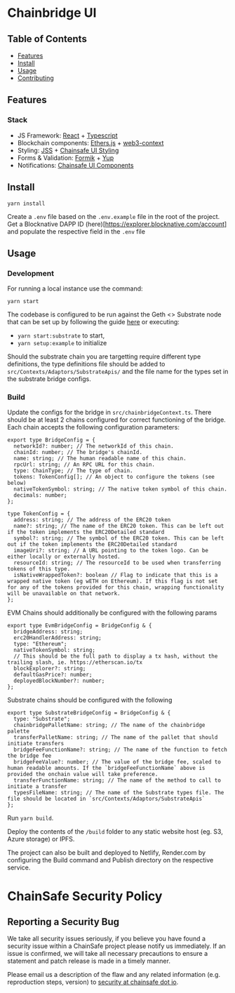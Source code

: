 # Chainbridge UI

## Table of Contents

- [Features](#features)
- [Install](#install)
- [Usage](#usage)
- [Contributing](#contributing)
<!-- - [License](#license) -->

## Features

### Stack

- JS Framework: [React](https://github.com/facebook/react) + [Typescript](https://github.com/microsoft/TypeScript)
- Blockchain components: [Ethers.js](https://github.com/ethers-io/ethers.js/) + [web3-context](https://github.com/chainsafe/web3-context)
- Styling: [JSS](https://cssinjs.org/?v=v10.0.3) + [Chainsafe UI Styling](https://npmjs.com/packages/@chainsafe/common-theme/)
- Forms & Validation: [Formik](https://jaredpalmer.com/formik) + [Yup](https://github.com/jquense/yup)
- Notifications: [Chainsafe UI Components](https://npmjs.com/packages/@chainsafe/common-components/)

## Install

```
yarn install
```

Create a `.env` file based on the `.env.example` file in the root of the project.
Get a Blocknative DAPP ID (here)[https://explorer.blocknative.com/account] and populate the respective field in the `.env` file

## Usage

### Development

For running a local instance use the command:

```
yarn start
```

The codebase is configured to be run against the Geth <> Substrate node that can be set up by following the guide [here](https://chainbridge.chainsafe.io/local/) or executing:

- `yarn start:substrate` to start,
- `yarn setup:example` to initialize

Should the substrate chain you are targetting require different type definitions, the type definitions file should be added to `src/Contexts/Adaptors/SubstrateApis/` and the file name for the types set in the substrate bridge configs.

### Build

Update the configs for the bridge in `src/chainbridgeContext.ts`. There should be at least 2 chains configured for correct functioning of the bridge. Each chain accepts the following configuration parameters:

```
export type BridgeConfig = {
  networkId?: number; // The networkId of this chain.
  chainId: number; // The bridge's chainId.
  name: string; // The human readable name of this chain.
  rpcUrl: string; // An RPC URL for this chain.
  type: ChainType; // The type of chain.
  tokens: TokenConfig[]; // An object to configure the tokens (see below)
  nativeTokenSymbol: string; // The native token symbol of this chain.
  decimals: number;
};
```

```
type TokenConfig = {
  address: string; // The address of the ERC20 token
  name?: string; // The name of the ERC20 token. This can be left out if the token implements the ERC20Detailed standard
  symbol?: string; // The symbol of the ERC20 token. This can be left out if the token implements the ERC20Detailed standard
  imageUri?: string; // A URL pointing to the token logo. Can be either locally or externally hosted.
  resourceId: string; // The resourceId to be used when transferring tokens of this type.
  isNativeWrappedToken?: boolean // Flag to indicate that this is a wrapped native token (eg wETH on Ethereum). If this flag is not set for any of the tokens provided for this chain, wrapping functionality will be unavailable on that network.
};
```

EVM Chains should additionally be configured with the following params

```
export type EvmBridgeConfig = BridgeConfig & {
  bridgeAddress: string;
  erc20HandlerAddress: string;
  type: "Ethereum";
  nativeTokenSymbol: string;
  // This should be the full path to display a tx hash, without the trailing slash, ie. https://etherscan.io/tx
  blockExplorer?: string;
  defaultGasPrice?: number;
  deployedBlockNumber?: number;
};
```

Substrate chains should be configured with the following

```
export type SubstrateBridgeConfig = BridgeConfig & {
  type: "Substrate";
  chainbridgePalletName: string; // The name of the chainbridge palette
  transferPalletName: string; // The name of the pallet that should initiate transfers
  bridgeFeeFunctionName?: string; // The name of the function to fetch the bridge fee
  bridgeFeeValue?: number; // The value of the bridge fee, scaled to human readable amounts. If the `bridgeFeeFunctionName` above is provided the onchain value will take preference.
  transferFunctionName: string; // The name of the method to call to initiate a transfer
  typesFileName: string; // The name of the Substrate types file. The file should be located in `src/Contexts/Adaptors/SubstrateApis`
};
```

Run `yarn build`.

Deploy the contents of the `/build` folder to any static website host (eg. S3, Azure storage) or IPFS.

The project can also be built and deployed to Netlify, Render.com by configuring the Build command and Publish directory on the respective service.

# ChainSafe Security Policy

## Reporting a Security Bug

We take all security issues seriously, if you believe you have found a security issue within a ChainSafe
project please notify us immediately. If an issue is confirmed, we will take all necessary precautions
to ensure a statement and patch release is made in a timely manner.

Please email us a description of the flaw and any related information (e.g. reproduction steps, version) to
[security at chainsafe dot io](mailto:security@chainsafe.io).
